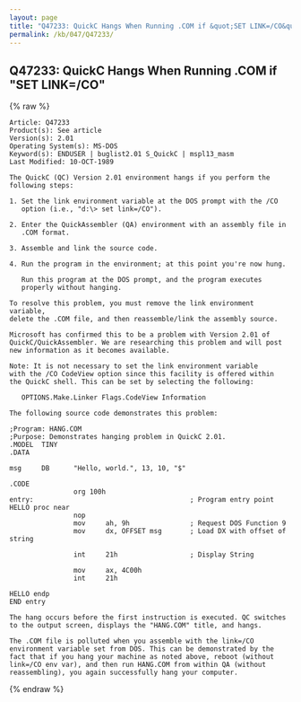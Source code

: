 ```yaml
---
layout: page
title: "Q47233: QuickC Hangs When Running .COM if &quot;SET LINK=/CO&quot;"
permalink: /kb/047/Q47233/
---
```


## Q47233: QuickC Hangs When Running .COM if &quot;SET LINK=/CO&quot;

{% raw %}

	Article: Q47233
	Product(s): See article
	Version(s): 2.01
	Operating System(s): MS-DOS
	Keyword(s): ENDUSER | buglist2.01 S_QuickC | mspl13_masm
	Last Modified: 10-OCT-1989
	
	The QuickC (QC) Version 2.01 environment hangs if you perform the
	following steps:
	
	1. Set the link environment variable at the DOS prompt with the /CO
	   option (i.e., "d:\> set link=/CO").
	
	2. Enter the QuickAssembler (QA) environment with an assembly file in
	   .COM format.
	
	3. Assemble and link the source code.
	
	4. Run the program in the environment; at this point you're now hung.
	
	   Run this program at the DOS prompt, and the program executes
	   properly without hanging.
	
	To resolve this problem, you must remove the link environment variable,
	delete the .COM file, and then reassemble/link the assembly source.
	
	Microsoft has confirmed this to be a problem with Version 2.01 of
	QuickC/QuickAssembler. We are researching this problem and will post
	new information as it becomes available.
	
	Note: It is not necessary to set the link environment variable
	with the /CO CodeView option since this facility is offered within
	the QuickC shell. This can be set by selecting the following:
	
	   OPTIONS.Make.Linker Flags.CodeView Information
	
	The following source code demonstrates this problem:
	
	;Program: HANG.COM
	;Purpose: Demonstrates hanging problem in QuickC 2.01.
	.MODEL  TINY
	.DATA
	
	msg     DB      "Hello, world.", 13, 10, "$"
	
	.CODE
	                org 100h
	entry:                                       ; Program entry point
	HELLO proc near
	                nop
	                mov     ah, 9h               ; Request DOS Function 9
	                mov     dx, OFFSET msg       ; Load DX with offset of string
	
	                int     21h                  ; Display String
	
	                mov     ax, 4C00h
	                int     21h
	
	HELLO endp
	END entry
	
	The hang occurs before the first instruction is executed. QC switches
	to the output screen, displays the "HANG.COM" title, and hangs.
	
	The .COM file is polluted when you assemble with the link=/CO
	environment variable set from DOS. This can be demonstrated by the
	fact that if you hang your machine as noted above, reboot (without
	link=/CO env var), and then run HANG.COM from within QA (without
	reassembling), you again successfully hang your computer.

{% endraw %}
